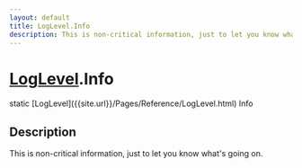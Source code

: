 ```yaml
---
layout: default
title: LogLevel.Info
description: This is non-critical information, just to let you know what's going on.
---
```

# [LogLevel]({{site.url}}/Pages/Reference/LogLevel.html).Info

<div class='signature' markdown='1'>
static [LogLevel]({{site.url}}/Pages/Reference/LogLevel.html) Info
</div>

## Description
This is non-critical information, just to let you know what's going on.

